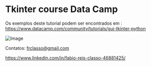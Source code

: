 Tkinter course Data Camp
==============================

Os exemplos deste tutorial podem ser encontrados em :
https://www.datacamp.com/community/tutorials/gui-tkinter-python
 
![Image]()


Contatos: frclasso@gmail.com

https://www.linkedin.com/in/fabio-reis-classo-46881425/

